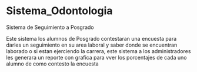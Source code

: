 Sistema_Odontologia
===================

Sistema de Seguimiento a Posgrado

Este sistema los alumnos de Posgrado contestaran una encuesta para darles un seguimiento en su area laboral 
y saber donde se encuentran laborado o si estan ejerciendo la carrera, este sistema a los administradores les generara 
un reporte con grafica para vver los porcentajes de cada uno alumno de como contesto la encuesta
